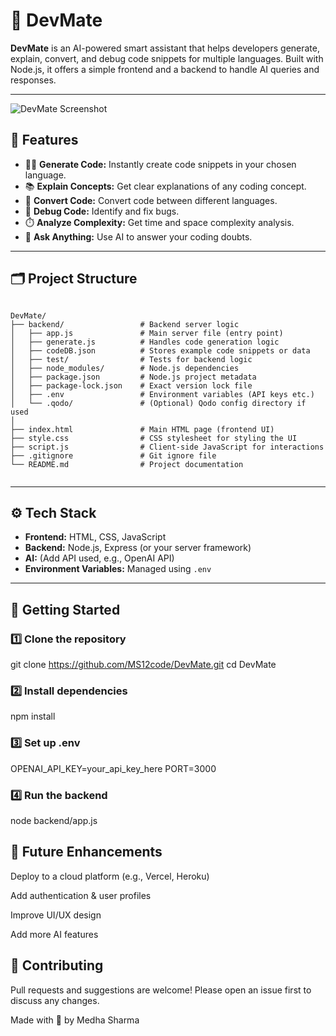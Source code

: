 # 🚀 DevMate

**DevMate** is an AI-powered smart assistant that helps developers generate, explain, convert, and debug code snippets for multiple languages. Built with Node.js, it offers a simple frontend and a backend to handle AI queries and responses.

---

![DevMate Screenshot](Screenshot(444).png)

## 📌 Features

- 🧑‍💻 **Generate Code:** Instantly create code snippets in your chosen language.
- 📚 **Explain Concepts:** Get clear explanations of any coding concept.
- 🔄 **Convert Code:** Convert code between different languages.
- 🐞 **Debug Code:** Identify and fix bugs.
- ⏱️ **Analyze Complexity:** Get time and space complexity analysis.
- 🤖 **Ask Anything:** Use AI to answer your coding doubts.

---

## 🗂️ Project Structure

```

DevMate/
├── backend/                 # Backend server logic
│   ├── app.js               # Main server file (entry point)
│   ├── generate.js          # Handles code generation logic
│   ├── codeDB.json          # Stores example code snippets or data
│   ├── test/                # Tests for backend logic
│   ├── node_modules/        # Node.js dependencies
│   ├── package.json         # Node.js project metadata
│   ├── package-lock.json    # Exact version lock file
│   ├── .env                 # Environment variables (API keys etc.)
│   └── .qodo/               # (Optional) Qodo config directory if used
│
├── index.html               # Main HTML page (frontend UI)
├── style.css                # CSS stylesheet for styling the UI
├── script.js                # Client-side JavaScript for interactions
├── .gitignore               # Git ignore file
└── README.md                # Project documentation


```
---

## ⚙️ Tech Stack

- **Frontend:** HTML, CSS, JavaScript
- **Backend:** Node.js, Express (or your server framework)
- **AI:** (Add API used, e.g., OpenAI API)
- **Environment Variables:** Managed using `.env`

---

## 🚀 Getting Started

### 1️⃣ Clone the repository


git clone https://github.com/MS12code/DevMate.git
cd DevMate


### 2️⃣ Install dependencies

npm install

### 3️⃣ Set up .env

OPENAI_API_KEY=your_api_key_here
PORT=3000

### 4️⃣ Run the backend

node backend/app.js

## 📌 Future Enhancements

Deploy to a cloud platform (e.g., Vercel, Heroku)

Add authentication & user profiles

Improve UI/UX design

Add more AI features

## 🤝 Contributing
Pull requests and suggestions are welcome!
Please open an issue first to discuss any changes.

Made with 💜 by Medha Sharma
